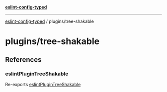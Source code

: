 [**eslint-config-typed**](../README.md)

***

[eslint-config-typed](../README.md) / plugins/tree-shakable

# plugins/tree-shakable

## References

### eslintPluginTreeShakable

Re-exports [eslintPluginTreeShakable](tree-shakable/plugin.md#eslintplugintreeshakable)
